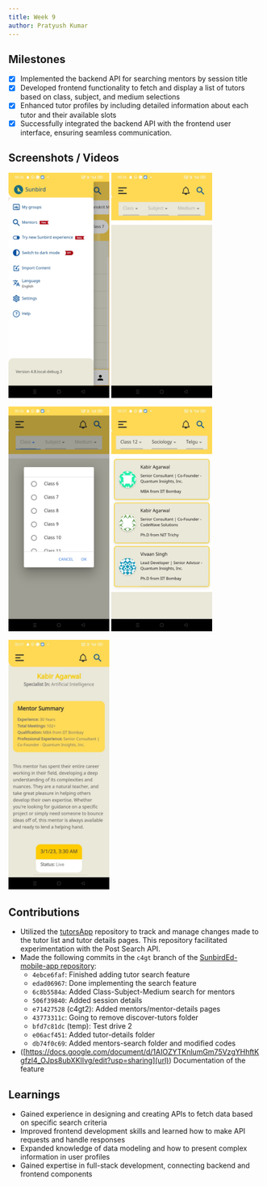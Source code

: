 ```yaml
---
title: Week 9
author: Pratyush Kumar
---
```


## Milestones
- [x] Implemented the backend API for searching mentors by session title
- [x] Developed frontend functionality to fetch and display a list of tutors based on class, subject, and medium selections
- [x] Enhanced tutor profiles by including detailed information about each tutor and their available slots
- [x] Successfully integrated the backend API with the frontend user interface, ensuring seamless communication.

## Screenshots / Videos
<img src="../assets/Menu-buttons.jpeg" width="200"> <img src="../assets/search-page.jpeg" width="200">

<img src="../assets/selection-popup.jpeg" width="200"> <img src="../assets/tutor-list-based-on-class-sub-medium.jpeg" width="200">

<img src="../assets/tutor-details-ui.jpeg" width="200">

## Contributions
- Utilized the [tutorsApp](https://github.com/bruno-noir/tutorsApp) repository to track and manage changes made to the tutor list and tutor details pages. This repository facilitated experimentation with the Post Search API.
- Made the following commits in the `c4gt` branch of the [SunbirdEd-mobile-app repository](https://github.com/bruno-noir/SunbirdEd-mobile-app/tree/c4gt):
  - `4ebce6faf`: Finished adding tutor search feature
  - `edad06967`: Done implementing the search feature
  - `6c8b5584a`: Added Class-Subject-Medium search for mentors
  - `506f39840`: Added session details
  - `e71427528` (c4gt2): Added mentors/mentor-details pages
  - `43773311c`: Going to remove discover-tutors folder
  - `bfd7c81dc` (temp): Test drive 2
  - `e06acf451`: Added tutor-details folder
  - `db74f0c69`: Added mentors-search folder and modified codes
- ([https://docs.google.com/document/d/1AIOZYTKnlumGm75VzgYHhftKgfzl4_OJps8ubXKIIvg/edit?usp=sharing](url)) Documentation of the feature

## Learnings
- Gained experience in designing and creating APIs to fetch data based on specific search criteria
- Improved frontend development skills and learned how to make API requests and handle responses
- Expanded knowledge of data modeling and how to present complex information in user profiles
- Gained expertise in full-stack development, connecting backend and frontend components
